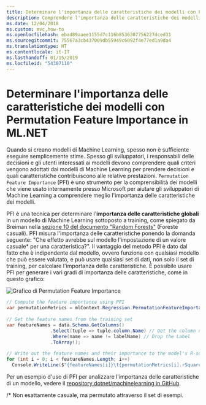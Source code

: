 ```yaml
---
title: Determinare l'importanza delle caratteristiche dei modelli con Permutation Feature Importance in ML.NET
description: Comprendere l'importanza delle caratteristiche dei modelli con Permutation Feature Importance in ML.NET
ms.date: 12/04/2018
ms.custom: mvc,how-to
ms.openlocfilehash: ebad89aaee1155d7c116b8536307756227dced31
ms.sourcegitcommit: 75567a3cb437009db55949c6092f4e77ed1a9da4
ms.translationtype: HT
ms.contentlocale: it-IT
ms.lasthandoff: 01/15/2019
ms.locfileid: "54307110"
---
```

# <a name="determine-the-feature-importance-of-models-with-permutation-feature-importance-in-mlnet"></a>Determinare l'importanza delle caratteristiche dei modelli con Permutation Feature Importance in ML.NET

Quando si creano modelli di Machine Learning, spesso non è sufficiente eseguire semplicemente stime. Spesso gli sviluppatori, i responsabili delle decisioni e gli utenti interessati ai modelli devono comprendere quali criteri vengono adottati dai modelli di Machine Learning per prendere decisioni e quali caratteristiche contribuiscono alle relative prestazioni. `Permutation Feature Importance` (PFI) è uno strumento per la comprensibilità dei modelli che viene usato internamente presso Microsoft per aiutare gli sviluppatori di Machine Learning a comprendere meglio l'importanza delle caratteristiche dei modelli.

PFI è una tecnica per determinare l'**importanza delle caratteristiche globali** in un modello di Machine Learning sottoposto a training, come spiegato da Breiman nella [sezione 10 del documento "Random Forests"](https://www.stat.berkeley.edu/~breiman/randomforest2001.pdf) (Foreste casuali). PFI misura l'importanza delle caratteristiche ponendo la domanda seguente: "Che effetto avrebbe sul modello l'impostazione di un valore casuale* per una caratteristica?". Il vantaggio del metodo PFI è dato dal fatto che è indipendente dal modello, ovvero funziona con qualsiasi modello che può essere valutato, e può usare qualsiasi set di dati, non solo il set di training, per calcolare l'importanza delle caratteristiche. È possibile usare PFI per generare i vari gradi di importanza delle caratteristiche, come in questo grafico:

![Grafico di Permutation Feature Importance](./media/determine-global-feature-importance-in-model/pfi-graph.png)

```csharp
// Compute the feature importance using PFI
var permutationMetrics = mlContext.Regression.PermutationFeatureImportance(model, data);
 
// Get the feature names from the training set
var featureNames = data.Schema.GetColumns()
                .Select(tuple => tuple.column.Name) // Get the column names
                .Where(name => name != labelName) // Drop the Label
                .ToArray();
 
// Write out the feature names and their importance to the model's R-squared value
for (int i = 0; i < featureNames.Length; i++)
  Console.WriteLine($"{featureNames[i]}\t{permutationMetrics[i].rSquared:G4}");
```

Per un esempio d'uso di PFI per analizzare l'importanza delle caratteristiche di un modello, vedere il [repository dotnet/machinelearning in GitHub](https://github.com/dotnet/machinelearning/tree/master/docs/samples/Microsoft.ML.Samples/Dynamic/PermutationFeatureImportance).

/* Non esattamente casuale, ma permutato attraverso il set di esempi.
